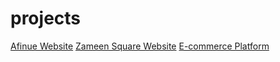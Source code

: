 # projects
[Afinue Website](https://afinue.com/)
[Zameen Square Website](https://zameensquare.com/)
[E-commerce Platform](https://ksb-storefront.firstfloor.agency)
